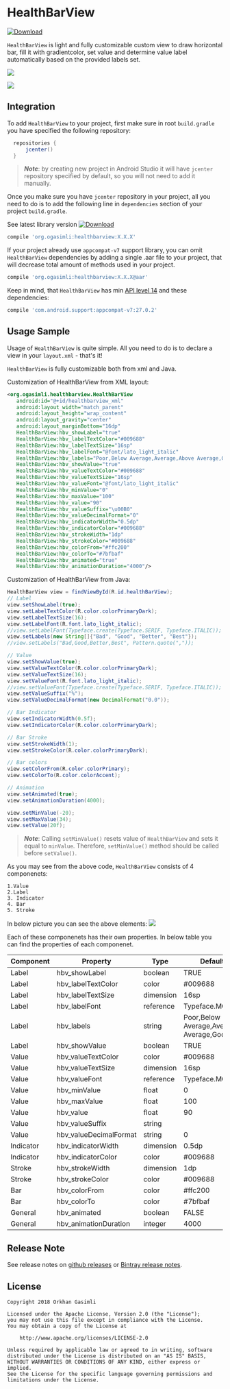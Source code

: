 # HealthBarView

[![Download](https://api.bintray.com/packages/ogasimli/custom_view/HealtBarView/images/download.svg)](https://bintray.com/ogasimli/custom_view/HealtBarView/_latestVersion)

`HealthBarView` is light and fully customizable custom view to draw horizontal bar, fill it with gradientcolor, set value and determine value label automatically based on the provided labels set.

![](https://raw.githubusercontent.com/ogasimli/HealthBarView/master/misc/assets/main_animation.gif)

![](https://raw.githubusercontent.com/ogasimli/HealthBarView/master/misc/assets/main_screen.png)

## Integration

To add `HealthBarView` to your project, first make sure in root `build.gradle` you have specified the following repository:

  ```groovy
    repositories {
        jcenter()
    }
  ```

>***Note***: by creating new project in Android Studio it will have `jcenter` repository specified by default, so you will not need to add it manually.

Once you make sure you have `jcenter` repository in your project, all you need to do is to add the following line in `dependencies` section of your project `build.gradle`.

See latest library version [![Download](https://api.bintray.com/packages/ogasimli/custom_view/HealtBarView/images/download.svg?version=0.1.0)](https://bintray.com/ogasimli/custom_view/HealtBarView/0.1.0/link)

 ```groovy
compile 'org.ogasimli:healthbarview:X.X.X'
 ```
If your project already use `appcompat-v7` support library, you can omit `HealthBarView` dependencies by adding a single .aar file to your project, that will decrease total amount of methods used in your project.

 ```groovy
 compile 'org.ogasimli:healthbarview:X.X.X@aar'
 ```

Keep in mind, that `HealthBarView` has min [API level 14](https://developer.android.com/about/dashboards/index.html) and these dependencies:

 ```groovy
 compile 'com.android.support:appcompat-v7:27.0.2'
 ```

## Usage Sample

Usage of `HealthBarView` is quite simple. All you need to do is to declare a view in your `layout.xml` - that's it!

`HealthBarView` is fully customizable both from xml and Java.

Customization of HealthBarView from XML layout:

 ```xml
<org.ogasimli.healthbarview.HealthBarView
    android:id="@+id/healthbarview_xml"
    android:layout_width="match_parent"
    android:layout_height="wrap_content"
    android:layout_gravity="center"
    android:layout_marginBottom="16dp"
    HealthBarView:hbv_showLabel="true"
    HealthBarView:hbv_labelTextColor="#009688"
    HealthBarView:hbv_labelTextSize="16sp"
    HealthBarView:hbv_labelFont="@font/lato_light_italic"
    HealthBarView:hbv_labels="Poor,Below Average,Average,Above Average,Good,Excellent"
    HealthBarView:hbv_showValue="true"
    HealthBarView:hbv_valueTextColor="#009688"
    HealthBarView:hbv_valueTextSize="16sp"
    HealthBarView:hbv_valueFont="@font/lato_light_italic"
    HealthBarView:hbv_minValue="0"
    HealthBarView:hbv_maxValue="100"
    HealthBarView:hbv_value="90"
    HealthBarView:hbv_valueSuffix="\u00B0"
    HealthBarView:hbv_valueDecimalFormat="0"
    HealthBarView:hbv_indicatorWidth="0.5dp"
    HealthBarView:hbv_indicatorColor="#009688"
    HealthBarView:hbv_strokeWidth="1dp"
    HealthBarView:hbv_strokeColor="#009688"
    HealthBarView:hbv_colorFrom="#ffc200"
    HealthBarView:hbv_colorTo="#7bfbaf"
    HealthBarView:hbv_animated="true"
    HealthBarView:hbv_animationDuration="4000"/>
 ```

Customization of HealthBarView from Java:

 ```java
HealthBarView view = findViewById(R.id.healthBarView);
// Label
view.setShowLabel(true);
view.setLabelTextColor(R.color.colorPrimaryDark);
view.setLabelTextSize(16);
view.setLabelFont(R.font.lato_light_italic);
//view.setLabelFont(Typeface.create(Typeface.SERIF, Typeface.ITALIC));
view.setLabels(new String[]{"Bad", "Good", "Better", "Best"});
//view.setLabels("Bad,Good,Better,Best", Pattern.quote(","));

// Value
view.setShowValue(true);
view.setValueTextColor(R.color.colorPrimaryDark);
view.setValueTextSize(16);
view.setValueFont(R.font.lato_light_italic);
//view.setValueFont(Typeface.create(Typeface.SERIF, Typeface.ITALIC));
view.setValueSuffix("%");
view.setValueDecimalFormat(new DecimalFormat("0.0"));

// Bar Indicator
view.setIndicatorWidth(0.5f);
view.setIndicatorColor(R.color.colorPrimaryDark);

// Bar Stroke
view.setStrokeWidth(1);
view.setStrokeColor(R.color.colorPrimaryDark);

// Bar colors
view.setColorFrom(R.color.colorPrimary);
view.setColorTo(R.color.colorAccent);

// Animation
view.setAnimated(true);
view.setAnimationDuration(4000);

view.setMinValue(-20);
view.setMaxValue(34);
view.setValue(20f);
 ```

>***Note***: Calling `setMinValue()` resets value of `HealthBarView` and sets it equal to `minValue`. Therefore, `setMinValue()` method should be called before `setValue()`.

As you may see from the above code, `HealthBarView` consists of 4 componenets:

    1.Value
    2.Label
    3. Indicator
    4. Bar
    5. Stroke

In below picture you can see the above elements:
![](https://raw.githubusercontent.com/ogasimli/HealthBarView/master/misc/assets/elements.gif)

Each of these componenets has their own properties. In below table you can find the properties of each componenet.

| Component | Property               | Type      | Default value                                           |
|-----------|------------------------|-----------|---------------------------------------------------------|
| Label     | hbv_showLabel          | boolean   | TRUE                                                    |
| Label     | hbv_labelTextColor     | color     | #009688                                                 |
| Label     | hbv_labelTextSize      | dimension | 16sp                                                    |
| Label     | hbv_labelFont          | reference | Typeface.MONOSPACE                                      |
| Label     | hbv_labels             | string    | Poor,Below Average,Average,Above Average,Good,Excellent |
| Label     | hbv_showValue          | boolean   | TRUE                                                    |
| Value     | hbv_valueTextColor     | color     | #009688                                                 |
| Value     | hbv_valueTextSize      | dimension | 16sp                                                    |
| Value     | hbv_valueFont          | reference | Typeface.MONOSPACE                                      |
| Value     | hbv_minValue           | float     | 0                                                       |
| Value     | hbv_maxValue           | float     | 100                                                     |
| Value     | hbv_value              | float     | 90                                                      |
| Value     | hbv_valueSuffix        | string    |                                                         |
| Value     | hbv_valueDecimalFormat | string    | 0                                                       |
| Indicator | hbv_indicatorWidth     | dimension | 0.5dp                                                   |
| Indicator | hbv_indicatorColor     | color     | #009688                                                 |
| Stroke    | hbv_strokeWidth        | dimension | 1dp                                                     |
| Stroke    | hbv_strokeColor        | color     | #009688                                                 |
| Bar       | hbv_colorFrom          | color     | #ffc200                                                 |
| Bar       | hbv_colorTo            | color     | #7bfbaf                                                 |
| General   | hbv_animated           | boolean   | FALSE                                                   |
| General   | hbv_animationDuration  | integer   | 4000

## Release Note

See release notes on [github releases](https://github.com/ogasimli/HealthBarView/releases) or [Bintray release notes](https://bintray.com/ogasimli/custom_view/HealtBarView#release).

## License

    Copyright 2018 Orkhan Gasimli

    Licensed under the Apache License, Version 2.0 (the "License");
    you may not use this file except in compliance with the License.
    You may obtain a copy of the License at

        http://www.apache.org/licenses/LICENSE-2.0

    Unless required by applicable law or agreed to in writing, software
    distributed under the License is distributed on an "AS IS" BASIS,
    WITHOUT WARRANTIES OR CONDITIONS OF ANY KIND, either express or implied.
    See the License for the specific language governing permissions and
    limitations under the License.